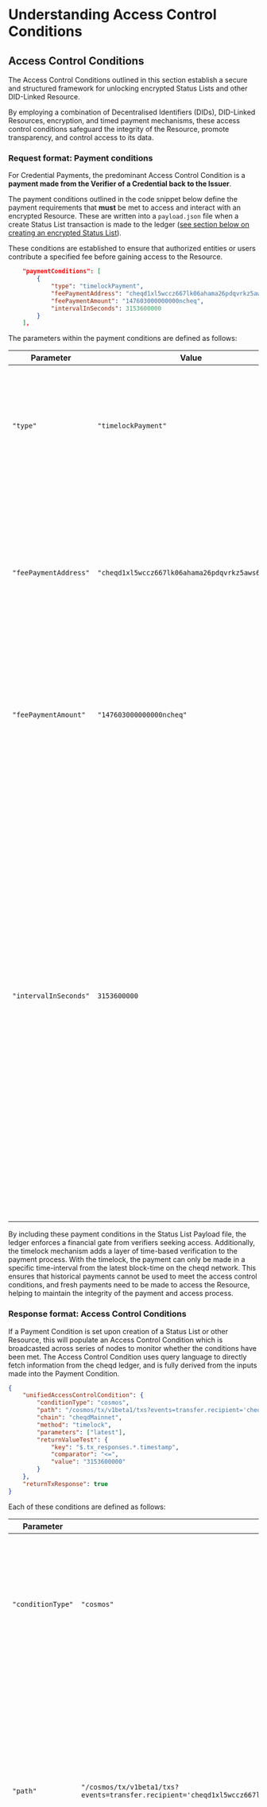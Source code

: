 # Understanding Access Control Conditions

## Access Control Conditions

The Access Control Conditions outlined in this section establish a secure and structured framework for unlocking encrypted Status Lists and other DID-Linked Resource.&#x20;

By employing a combination of Decentralised Identifiers (DIDs), DID-Linked Resources, encryption, and timed payment mechanisms, these access control conditions safeguard the integrity of the Resource, promote transparency, and control access to its data.

### Request format: Payment conditions

For Credential Payments, the predominant Access Control Condition is a **payment made from the Verifier of a Credential back to the Issuer**.

The payment conditions outlined in the code snippet below define the payment requirements that **must** be met to access and interact with an encrypted Resource. These are written into a `payload.json` file when a create Status List transaction is made to the ledger ([see section below on creating an encrypted Status List](access-control-conditions.md#creating-an-encrypted-status-list)).

These conditions are established to ensure that authorized entities or users contribute a specified fee before gaining access to the Resource.&#x20;

```json
    "paymentConditions": [
        {
            "type": "timelockPayment",
            "feePaymentAddress": "cheqd1xl5wccz667lk06ahama26pdqvrkz5aws6m0ztp",
            "feePaymentAmount": "147603000000000ncheq",
            "intervalInSeconds": 3153600000
        }
    ],
```

The parameters within the payment conditions are defined as follows:

| Parameter             | Value                                            | Description                                                                                                                                                                                                                                                                                                                                                                                                                                                            |
| --------------------- | ------------------------------------------------ | ---------------------------------------------------------------------------------------------------------------------------------------------------------------------------------------------------------------------------------------------------------------------------------------------------------------------------------------------------------------------------------------------------------------------------------------------------------------------- |
| `"type"`              | `"timelockPayment"`                              | Indicates that a timelock payment mechanism is employed. Currently, this is the only type that is supported.                                                                                                                                                                                                                                                                                                                                                           |
| `"feePaymentAddress"` | `"cheqd1xl5wccz667lk06ahama26pdqvrkz5aws6m0ztp"` | Specifies the cheqd address to which the payment fee should be sent. This address is associated with the entity managing the Status List (Issuer) and who will receive the payment.                                                                                                                                                                                                                                                                                    |
| `"feePaymentAmount"`  | `"147603000000000ncheq"`                         | Defines the amount of the payment fee. In this case, the fee is specified in the smallest unit of CHEQ, (ncheq).                                                                                                                                                                                                                                                                                                                                                       |
| `"intervalInSeconds"` | `3153600000`                                     | Sets the duration of the timelock interval, measured in seconds. The verifier must make the payment within the specified time frame relative to a particular block-time on the cheqd blockchain. If the payment is successfully confirmed within this interval, the Verifier's access to the Resource is granted. However, if the payment claim is made outside of this window, it may be considered invalid, and the verifier's access to the Resource may be denied. |

By including these payment conditions in the Status List Payload file, the ledger enforces a financial gate from verifiers seeking access. Additionally, the timelock mechanism adds a layer of time-based verification to the payment process. With the timelock, the payment can only be made in a specific time-interval from the latest block-time on the cheqd network. This ensures that historical payments cannot be used to meet the access control conditions, and fresh payments need to be made to access the Resource, helping to maintain the integrity of the payment and access process.

### Response format: Access Control Conditions

If a Payment Condition is set upon creation of a Status List or other Resource, this will populate an Access Control Condition which is broadcasted across series of nodes to monitor whether the conditions have been met. The Access Control Condition uses query language to directly fetch information from the cheqd ledger, and is fully derived from the inputs made into the Payment Condition.

```json
{
    "unifiedAccessControlCondition": {
        "conditionType": "cosmos",
        "path": "/cosmos/tx/v1beta1/txs?events=transfer.recipient='cheqd1xl5wccz667lk06ahama26pdqvrkz5aws6m0ztp'&events=transfer.amount='147603000000000ncheq'&order_by=2&pagination.limit=1",
        "chain": "cheqdMainnet",
        "method": "timelock",
        "parameters": ["latest"],
        "returnValueTest": {
            "key": "$.tx_responses.*.timestamp",
            "comparator": "<=",
            "value": "3153600000"
        }
    },
    "returnTxResponse": true
}

```

Each of these conditions are defined as follows:

| Parameter         | Value                                                                                                                                                                           | Description                                                                                                                                                                                                                                   |
| ----------------- | ------------------------------------------------------------------------------------------------------------------------------------------------------------------------------- | --------------------------------------------------------------------------------------------------------------------------------------------------------------------------------------------------------------------------------------------- |
| `"conditionType"` | `"cosmos"`                                                                                                                                                                      | Specifies the type of condition being employed, indicating that the access control condition is related to the Cosmos blockchain ecosystem                                                                                                    |
| `"path"`          | `"/cosmos/tx/v1beta1/txs?events=transfer.recipient='cheqd1xl5wccz667lk06ahama26pdqvrkz5aws6m0ztp'&events=transfer.amount='147603000000000ncheq'&order_by=2&pagination.limit=1"` | Defines the query path to retrieve specific transaction events from the cheqd blockchain. It filters transactions with a recipient address and amount matching certain criteria, orders the results, and limits the query to one transaction. |
| `"chain"`         | `"cheqdMainnet"`                                                                                                                                                                | Specifies the blockchain network (chain) being used, indicating that the condition applies to the cheqd Mainnet.                                                                                                                              |
| `"method"`        | `"timelock"`                                                                                                                                                                    | Specifies the access control method being utilized, which is a timelock mechanism.                                                                                                                                                            |
| `"parameters"`    | `"latest"`                                                                                                                                                                      | Provides parameters for the access control method. In this case, it refers to the "latest" state on the blockchain                                                                                                                            |
| `"key"`           | `"$.tx_responses.*.timestamp"`                                                                                                                                                  | Specifies the key path within the transaction responses to extract the timestamp of the transaction.                                                                                                                                          |
| `"comparator"`    | `"<="`                                                                                                                                                                          | This checks if the extracted timestamp is less than or equal to the provided value.                                                                                                                                                           |
| `"value"`         | `"3153600000"`                                                                                                                                                                  | Defines the value (in seconds) against which the extracted timestamp is compared. This value represents a time interval.                                                                                                                      |

Once an Access Control Condition has been set, the decryption keys are sharded between an array of nodes to prevent any single node or few malicious nodes from decrypting the data. This comprehensive setup ensures secure and controlled access to the specified resource based on specified criteria and events from the cheqd blockchain.&#x20;
